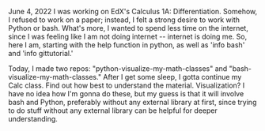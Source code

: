 June 4, 2022
I was working on EdX's Calculus 1A: Differentiation. Somehow, I refused to work on a paper; instead, I felt a strong desire to work with Python or bash. What's more, I wanted to spend less time on the internet, since I was feeling like I am not doing internet -- internet is doing me. So, here I am, starting with the help function in python, as well as 'info bash' and 'info gittutorial.'

Today, I made two repos: "python-visualize-my-math-classes" and "bash-visualize-my-math-classes." After I get some sleep, I gotta continue my Calc class. Find out how best to understand the material. Visualization? I have no idea how I'm gonna do these, but my guess is that it will involve bash and Python, preferably without any external library at first, since trying to do stuff without any external library can be helpful for deeper understanding.
